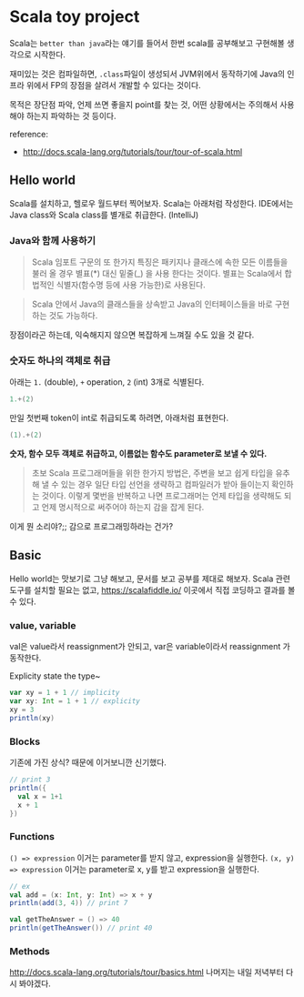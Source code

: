 # Scala toy project

Scala는 `better than java`라는 얘기를 들어서 한번 scala를 공부해보고 구현해볼 생각으로 시작한다. 

재미있는 것은 컴파일하면, `.class`파일이 생성되서 JVM위에서 동작하기에 Java의 인프라 위에서 FP의 장점을 살려서 개발할 수 있다는 것이다.

목적은 장단점 파악, 언제 쓰면 좋을지 point를 찾는 것, 어떤 상황에서는 주의해서 사용해야 하는지 파악하는 것 등이다.

reference: 
- <http://docs.scala-lang.org/tutorials/tour/tour-of-scala.html>

## Hello world

Scala를 설치하고, 헬로우 월드부터 찍어보자. Scala는 아래처럼 작성한다. IDE에서는 Java class와 Scala class를 별개로 취급한다. (IntelliJ)

### Java와 함께 사용하기

> Scala 임포트 구문의 또 한가지 특징은 패키지나 클래스에 속한 모든 이름들을 불러 올 경우 별표(*) 대신 밑줄(_) 을 사용 한다는 것이다. 별표는 Scala에서 합법적인 식별자(함수명 등에 사용 가능한)로 사용된다.

> Scala 안에서 Java의 클래스들을 상속받고 Java의 인터페이스들을 바로 구현하는 것도 가능하다.

장점이라곤 하는데, 익숙해지지 않으면 복잡하게 느껴질 수도 있을 것 같다.

### 숫자도 하나의 객체로 취급

아래는 `1.` (double), `+` operation, `2` (int) 3개로 식별된다. 

```scala
1.+(2)
```

만일 첫번째 token이 int로 취급되도록 하려면, 아래처럼 표현한다.

```scala
(1).+(2)
```

**숫자, 함수 모두 객체로 취급하고, 이름없는 함수도 parameter로 보낼 수 있다.**

> 초보 Scala 프로그래머들을 위한 한가지 방법은, 주변을 보고 쉽게 타입을 유추 해 낼 수 있는 경우 일단 타입 선언을 생략하고 컴파일러가 받아 들이는지 확인하는 것이다. 이렇게 몇번을 반복하고 나면 프로그래머는 언제 타입을 생략해도 되고 언제 명시적으로 써주어야 하는지 감을 잡게 된다.

이게 뭔 소리야?;; 감으로 프로그래밍하라는 건가?

## Basic

Hello world는 맛보기로 그냥 해보고, 문서를 보고 공부를 제대로 해보자.
Scala 관련 도구를 설치할 필요는 없고, <https://scalafiddle.io/> 이곳에서 직접 코딩하고 결과를 볼 수 있다.

### value, variable

val은 value라서 reassignment가 안되고, var은 variable이라서 reassignment 가 동작한다.

Explicity state the type~

```scala
var xy = 1 + 1 // implicity
var xy: Int = 1 + 1 // explicity
xy = 3
println(xy)
```

### Blocks

기존에 가진 상식? 때문에 이거보니깐 신기했다.

```scala
// print 3
println({
  val x = 1+1
  x + 1
})
```

### Functions

`() => expression` 이거는 parameter를 받지 않고, expression을 실행한다.
`(x, y) => expression` 이거는 parameter로 x, y를 받고 expression을 실행한다.

```scala
// ex
val add = (x: Int, y: Int) => x + y
println(add(3, 4)) // print 7

val getTheAnswer = () => 40
println(getTheAnswer()) // print 40
```

### Methods

<http://docs.scala-lang.org/tutorials/tour/basics.html>
나머지는 내일 저녁부터 다시 봐야겠다.


